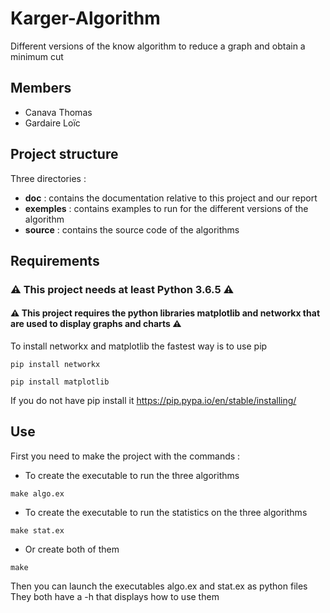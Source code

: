 # Karger-Algorithm
Different versions of the know algorithm to reduce a graph and obtain a minimum cut

## Members
- Canava Thomas
- Gardaire Loïc

## Project structure

Three directories :
- **doc** : contains the documentation relative to this project and our report
- **exemples** : contains examples to run for the different versions of the algorithm
- **source** : contains the source code of the algorithms

## Requirements
### ⚠ This project needs at least Python 3.6.5 ⚠
#### ⚠ This project requires the python libraries matplotlib and networkx that are used to display graphs and charts ⚠

To install networkx and matplotlib the fastest way is to use pip
    
    pip install networkx   

    pip install matplotlib

If you do not have pip install it <https://pip.pypa.io/en/stable/installing/>

## Use
First you need to make the project with the commands :

- To create the executable to run the three algorithms
```
make algo.ex
```
- To create the executable to run the statistics on the three algorithms
```
make stat.ex
```
- Or create both of them
```
make
```

Then you can launch the executables algo.ex and stat.ex as python files  
They both have a -h that displays how to use them